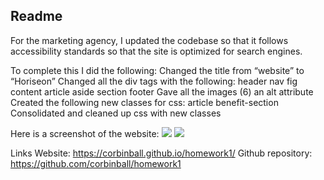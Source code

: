 ## Readme ##

For the marketing agency,
I updated the codebase so that it follows accessibility standards so that the site is optimized for search engines.
 
To complete this I did the following:
Changed the title from “website” to “Horiseon”
Changed all the div tags with the following:
header
nav
fig
content
article
aside
section
footer
Gave all the images (6) an alt attribute
Created the following new classes for css:
article
benefit-section
Consolidated and cleaned up css with new classes
 
Here is a screenshot of the website:
  <image src=".C:\Users\Corbin\homework1-1\Screenshot.png" />
  <image src=".C:\Users\Corbin\homework1-1\screenshot2.PNG" />

 
Links
Website: https://corbinball.github.io/homework1/
Github repository: https://github.com/corbinball/homework1
 
